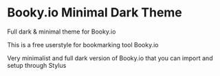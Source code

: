 # Booky.io Minimal Dark Theme
Full dark &amp; minimal theme for Booky.io

This is a free userstyle for bookmarking tool Booky.io

Very minimalist and full dark version of Booky.io that you can import and setup through Stylus

